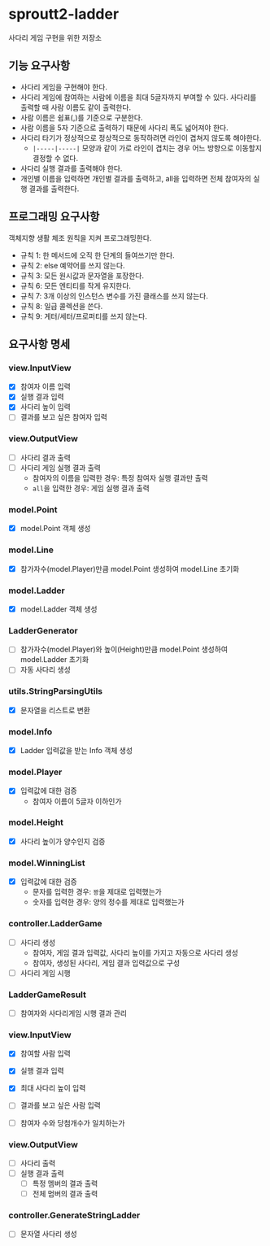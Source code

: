  # sproutt2-ladder
사다리 게임 구현을 위한 저장소

## 기능 요구사항
- 사다리 게임을 구현해야 한다.
- 사다리 게임에 참여하는 사람에 이름을 최대 5글자까지 부여할 수 있다. 사다리를 출력할 때 사람 이름도 같이 출력한다.
- 사람 이름은 쉼표(,)를 기준으로 구분한다.
- 사람 이름을 5자 기준으로 출력하기 때문에 사다리 폭도 넓어져야 한다.
- 사다리 타기가 정상적으로 정상적으로 동작하려면 라인이 겹쳐지 않도록 해야한다.
  - `|-----|-----|` 모양과 같이 가로 라인이 겹치는 경우 어느 방향으로 이동할지 결정할 수 없다.
- 사다리 실행 결과를 출력해야 한다.
- 개인별 이름을 입력하면 개인별 결과를 출력하고, all을 입력하면 전체 참여자의 실행 결과를 출력한다.

## 프로그래밍 요구사항
객체지향 생활 체조 원칙을 지켜 프로그래밍한다.
* 규칙 1: 한 메서드에 오직 한 단계의 들여쓰기만 한다.
* 규칙 2: else 예약어를 쓰지 않는다.
* 규칙 3: 모든 원시값과 문자열을 포장한다.
* 규칙 6: 모든 엔티티를 작게 유지한다.
* 규칙 7: 3개 이상의 인스턴스 변수를 가진 클래스를 쓰지 않는다.
* 규칙 8: 일급 콜렉션을 쓴다.
* 규칙 9: 게터/세터/프로퍼티를 쓰지 않는다.

## 요구사항 명세
### view.InputView
- [X] 참여자 이름 입력
- [X] 실행 결과 입력
- [X] 사다리 높이 입력
- [ ] 결과를 보고 싶은 참여자 입력

### view.OutputView
- [ ] 사다리 결과 출력
- [ ] 사다리 게임 실행 결과 출력
  - 참여자의 이름을 입력한 경우: 특정 참여자 실행 결과만 출력
  - `all`을 입력한 경우: 게임 실행 결과 출력

### model.Point
- [X] model.Point 객체 생성

### model.Line
- [X] 참가자수(model.Player)만큼 model.Point 생성하여 model.Line 초기화

### model.Ladder
- [X] model.Ladder 객체 생성

### LadderGenerator
- [ ] 참가자수(model.Player)와 높이(Height)만큼 model.Point 생성하여 model.Ladder 초기화
- [ ] 자동 사다리 생성

### utils.StringParsingUtils
- [X] 문자열을 리스트로 변환

### model.Info
- [X] Ladder 입력값을 받는 Info 객체 생성

### model.Player 
- [X] 입력값에 대한 검증
  - 참여자 이름이 5글자 이하인가

### model.Height
- [X] 사다리 높이가 양수인지 검증

### model.WinningList
- [X] 입력값에 대한 검증
  - 문자를 입력한 경우: `꽝`을 제대로 입력했는가
  - 숫자를 입력한 경우: 양의 정수를 제대로 입력했는가

### controller.LadderGame
- [ ] 사다리 생성
  - 참여자, 게임 결과 입력값, 사다리 높이를 가지고 자동으로 사다리 생성
  - 참여자, 생성된 사다리, 게임 결과 입력값으로 구성
- [ ] 사다리 게임 시행

### LadderGameResult
- [ ] 참여자와 사다리게임 시행 결과 관리

### view.InputView
- [X] 참여할 사람 입력
- [X] 실행 결과 입력
- [X] 최대 사다리 높이 입력
- [ ] 결과를 보고 싶은 사람 입력
- [ ] 참여자 수와 당첨개수가 일치하는가


### view.OutputView
- [ ] 사다리 출력
- [ ] 실행 결과 출력
  - [ ] 특정 멤버의 결과 출력
  - [ ] 전체 멈버의 결과 출력

### controller.GenerateStringLadder
- [ ] 문자열 사다리 생성